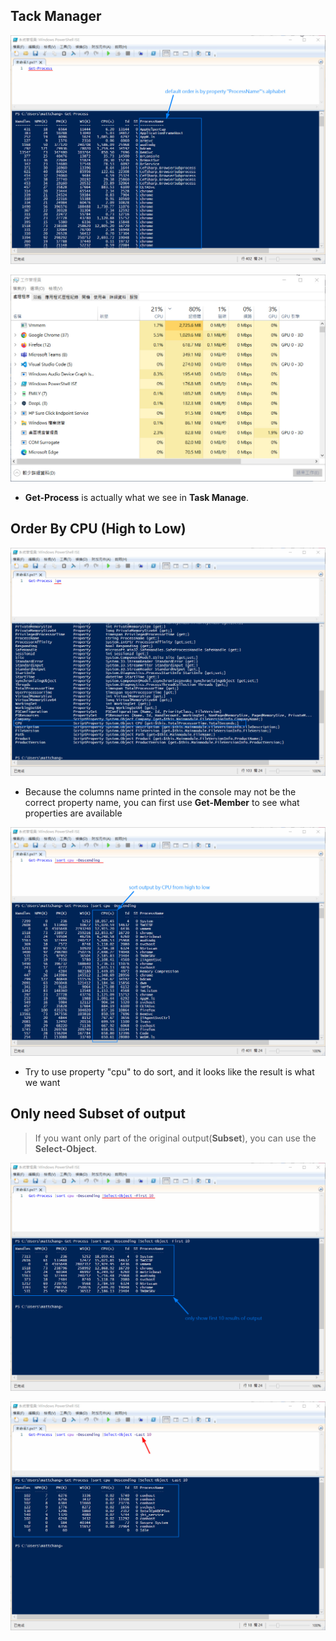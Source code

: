 ## **Tack Manager**

![Alt default](pic/bandicam%202022-10-08%2021-43-40-698.jpg)

![Alt task manager](pic/bandicam%202022-10-08%2021-44-39-087.jpg)

- **Get-Process** is actually what we see in **Task Manage**.

## **Order By CPU (High to Low)**

![Alt get-member](pic/bandicam%202022-10-08%2021-46-45-640.jpg)

- Because the columns name printed in the console may not be the correct property name, you can first use **Get-Member** to see what properties are available

![Alt sort cpu](pic/bandicam%202022-10-08%2021-47-45-013.jpg)

- Try to use property "cpu" to do sort, and it looks like the result is what we want

## **Only need Subset of output**

> If you want only part of the original output(**Subset**), you can use the **Select-Object**.

![Alt subset first 10](pic/bandicam%202022-10-08%2021-49-23-123.jpg)

![Alt last 10](pic/bandicam%202022-10-08%2021-49-59-458.jpg)
